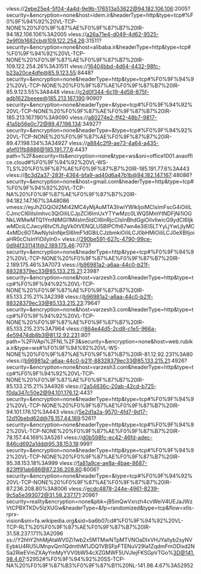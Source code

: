 vless://2ebe25e4-5f04-4a4d-9e9b-176513a53622@94.182.106.106:2005?security=&encryption=none&host=idem.ir&headerType=http&type=tcp#%F0%9F%94%92%20VL-TCP-NONE%20%F0%9F%87%AE%F0%9F%87%B7%20IR-94.182.106.106%3A2005
vless://a26a71e4-d049-4d62-9525-2e9f0b1682cb@109.122.254.26:31511?security=&encryption=none&host=alibaba.ir&headerType=http&type=tcp#%F0%9F%94%92%20VL-TCP-NONE%20%F0%9F%87%AE%F0%9F%87%B7%20IR-109.122.254.26%3A31511
vless://16404bbd-4d64-4432-98fc-b23a20ce4dfe@85.9.123.55:8448?security=&encryption=none&headerType=http&type=tcp#%F0%9F%94%92%20VL-TCP-NONE%20%F0%9F%87%AE%F0%9F%87%B7%20IR-85.9.123.55%3A8448
vless://c2d0f344-6c19-4d58-875f-adb1622beeee@185.213.167.190:9090?security=&encryption=none&headerType=&type=tcp#%F0%9F%94%92%20VL-TCP-NONE%20%F0%9F%87%AE%F0%9F%87%B7%20IR-185.213.167.190%3A9090
vless://a80274e2-ff42-48b7-9817-41a5b56e0c72@89.47.198.134:34927?security=&encryption=none&headerType=&type=tcp#%F0%9F%94%92%20VL-TCP-NONE%20%F0%9F%87%AE%F0%9F%87%B7%20IR-89.47.198.134%3A34927
vless://a884c2f9-ae73-4a64-a435-afef01fb8886@185.191.77.6:443?path=%2F&security=tls&encryption=none&type=ws&sni=office1001.avaoffice.cloud#%F0%9F%94%92%20VL-WS-TLS%20%F0%9F%87%AE%F0%9F%87%B7%20IR-185.191.77.6%3A443
vless://8c3d2a37-283f-4364-bfa9-ad40d6a47b1b@94.182.147.167:48086?security=&encryption=none&host=gmail.com&headerType=http&type=tcp#%F0%9F%94%92%20VL-TCP-NA%20%F0%9F%87%AE%F0%9F%87%B7%20IR-94.182.147.167%3A48086
vmess://eyJhZGQiOiI2Mi42MC4yMjAuMTA3IiwiYWlkIjoiMCIsImFscG4iOiIiLCJmcCI6IiIsImhvc3QiOiIiLCJpZCI6ImUxYTYwMzc0LWQ5MmYtNDFjNi1iOGNkLWMwMTQ1YmNlMGI1MiIsIm5ldCI6InRjcCIsInBhdGgiOiIvIiwicG9ydCI6IjkwMDciLCJwcyI6IvCflJIgVk0tVENQLU5BIPCfh67wn4e3IElSLTYyLjYwLjIyMC4xMDc6OTAwNyIsInNjeSI6ImF1dG8iLCJzbmkiOiIiLCJ0bHMiOiIiLCJ0eXBlIjoiaHR0cCIsInYiOiIyIn0=
vless://290be591-627c-4790-99ce-0d94f331141f@2.189.175.46:7073?security=&encryption=none&headerType=http&type=tcp#%F0%9F%94%92%20VL-TCP-NONE%20%F0%9F%87%AE%F0%9F%87%B7%20IR-2.189.175.46%3A7073
vless://b96981a2-a6aa-44c0-b21f-88328379ec33@85.133.215.21:2398?security=&encryption=none&host=varzesh3.com&headerType=http&type=tcp#%F0%9F%94%92%20VL-TCP-NONE%20%F0%9F%87%AE%F0%9F%87%B7%20IR-85.133.215.21%3A2398
vless://b96981a2-a6aa-44c0-b21f-88328379ec33@85.133.215.23:7964?security=&encryption=none&host=varzesh3.com&headerType=http&type=tcp#%F0%9F%94%92%20VL-TCP-NONE%20%F0%9F%87%AE%F0%9F%87%B7%20IR-85.133.215.23%3A7964
vless://864e44d5-2cd8-c1e5-966a-4e59474db8b3@81.12.92.231:80?path=%2FIVApi%2FNL%2F3&security=&encryption=none&host=web.rubika.ir&type=ws#%F0%9F%94%92%20VL-WS-NONE%20%F0%9F%87%AE%F0%9F%87%B7%20IR-81.12.92.231%3A80
vless://b96981a2-a6aa-44c0-b21f-88328379ec33@85.133.215.21:4926?security=&encryption=none&host=varzesh3.com&headerType=http&type=tcp#%F0%9F%94%92%20VL-TCP-NONE%20%F0%9F%87%AE%F0%9F%87%B7%20IR-85.133.215.21%3A4926
vless://2a54636c-20ab-42cd-b725-f0da347c50e2@94.101.176.12:443?security=&encryption=none&headerType=http&type=tcp#%F0%9F%94%92%20VL-TCP-NONE%20%F0%9F%87%AE%F0%9F%87%B7%20IR-94.101.176.12%3A443
vless://5e2d1a2a-9570-4fd7-9d17-12d10bebd62d@78.157.44.169:5261?security=&encryption=none&headerType=http&type=tcp#%F0%9F%94%92%20VL-TCP-NONE%20%F0%9F%87%AE%F0%9F%87%B7%20IR-78.157.44.169%3A5261
vless://d0b598fc-ec42-46fd-adec-846cd692a1dd@95.38.153.18:999?security=&encryption=none&headerType=http&type=tcp#%F0%9F%94%92%20VL-TCP-NONE%20%F0%9F%87%AE%F0%9F%87%B7%20IR-95.38.153.18%3A999
vless://fa81a9ce-ae8a-4bae-8687-823ff91ab686@87.236.208.80:8006?security=&encryption=none&headerType=&type=tcp#%F0%9F%94%92%20VL-TCP-NONE%20%F0%9F%87%AE%F0%9F%87%B7%20IR-87.236.208.80%3A8006
vless://ecdc4878-244e-4961-8239-9c5a5e393072@31.58.237.171:2096?security=reality&encryption=none&pbk=jB5mQwVxnzh4cvWeiV4UEJaJWzVtCPBXTKDv5IzXUGw&headerType=&fp=randomized&type=tcp&flow=xtls-rprx-vision&sni=fa.wikipedia.org&sid=ba6b07cd#%F0%9F%94%92%20VL-TCP-RLT%20%F0%9F%87%AE%F0%9F%87%B7%20IR-31.58.237.171%3A2096
ss://Y2hhY2hhMjAtaWV0Zi1wb2x5MTMwNTpMTVNOaDIxVHJYalIyb2syNVEybkU4RU5UMnpvQm1QdmthM1JDQ1VBSFpFTENuV29la1ZqdmFmODlxd2NSa2RieEVmZXAyYmMyYVV0bW54cXZGMWF5UVJlejFKSGpVTGo%3D@141.98.4.67:52952#%F0%9F%94%92%20SS-TCP-NA%20%F0%9F%87%B3%F0%9F%87%B1%20NL-141.98.4.67%3A52952
